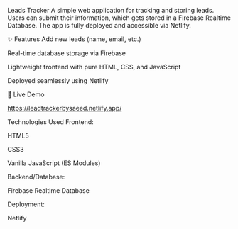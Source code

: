  Leads Tracker
A simple web application for tracking and storing leads. Users can submit their information, which gets stored in a Firebase Realtime Database. The app is fully deployed and accessible via Netlify.

✨ Features
Add new leads (name, email, etc.)

Real-time database storage via Firebase

Lightweight frontend with pure HTML, CSS, and JavaScript

Deployed seamlessly using Netlify

🚀 Live Demo

https://leadtrackerbysaeed.netlify.app/

Technologies Used
Frontend:

HTML5

CSS3

Vanilla JavaScript (ES Modules)

Backend/Database:

Firebase Realtime Database

Deployment:

Netlify


